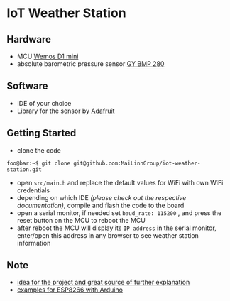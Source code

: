 IoT Weather Station
===========

## Hardware

- MCU [Wemos D1 mini](https://wiki.wemos.cc/products:d1:d1_mini)
- absolute barometric pressure sensor [GY BMP 280](https://components101.com/sensors/gy-bmp280-module)

## Software

- IDE of your choice
- Library for the sensor by [Adafruit](https://github.com/adafruit/Adafruit_BMP280_Library)

## Getting Started

- clone the code
```console
foo@bar:~$ git clone git@github.com:MaiLinhGroup/iot-weather-station.git
```

- open `src/main.h` and replace the default values for WiFi with own WiFi credentials
- depending on which IDE *(please check out the respective documentation)*, compile and flash the code to the board
- open a serial monitor, if needed set `baud_rate: 115200` , and press the reset button on the MCU to reboot the MCU
- after reboot the MCU will display its `IP address` in the serial monitor, enter/open this address in any browser to see weather station information


## Note

- [idea for the project and great source of further explanation](https://lastminuteengineers.com/bme280-esp8266-weather-station/)
- [examples for ESP8266 with Arduino](https://github.com/esp8266/Arduino/tree/master/libraries/ESP8266WiFi/examples)